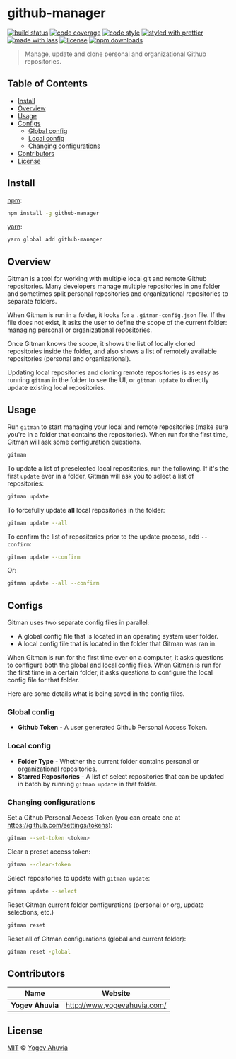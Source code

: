 # github-manager

[![build status](https://img.shields.io/travis/kindofone/github-manager.svg)](https://travis-ci.com/kindofone/github-manager)
[![code coverage](https://img.shields.io/codecov/c/github/kindofone/github-manager.svg)](https://codecov.io/gh/kindofone/github-manager)
[![code style](https://img.shields.io/badge/code_style-XO-5ed9c7.svg)](https://github.com/sindresorhus/xo)
[![styled with prettier](https://img.shields.io/badge/styled_with-prettier-ff69b4.svg)](https://github.com/prettier/prettier)
[![made with lass](https://img.shields.io/badge/made_with-lass-95CC28.svg)](https://lass.js.org)
[![license](https://img.shields.io/github/license/kindofone/github-manager.svg)](LICENSE)
[![npm downloads](https://img.shields.io/npm/dt/github-manager.svg)](https://npm.im/github-manager)

> Manage, update and clone personal and organizational Github repositories.


## Table of Contents

* [Install](#install)
* [Overview](#overview)
* [Usage](#usage)
* [Configs](#configs)
  * [Global config](#global-config)
  * [Local config](#local-config)
  * [Changing configurations](#changing-configurations)
* [Contributors](#contributors)
* [License](#license)


## Install

[npm][]:

```sh
npm install -g github-manager
```

[yarn][]:

```sh
yarn global add github-manager
```


## Overview

Gitman is a tool for working with multiple local git and remote Github repositories. Many developers manage multiple repositories in one folder and sometimes split personal repositories and organizational repositories to separate folders.

When Gitman is run in a folder, it looks for a `.gitman-config.json` file. If the file does not exist, it asks the user to define the scope of the current folder: managing personal or organizational repositories.

Once Gitman knows the scope, it shows the list of locally cloned repositories inside the folder, and also shows a list of remotely available repositories (personal and organizational).

Updating local repositories and cloning remote repositories is  as easy as running `gitman` in the folder to see the UI, or `gitman update` to directly update existing local repositories.


## Usage

Run `gitman` to start managing your local and remote repositories (make sure you're in a folder that contains the repositories).
When run for the first time, Gitman will ask some configuration questions.

```sh
gitman
```

To update a list of preselected local repositories, run the following. If it's the first `update` ever in a folder, Gitman will ask you to select a list of repositories:

```sh
gitman update
```

To forcefully update **all** local repositories in the folder:

```sh
gitman update --all
```

To confirm the list of repositories prior to the update process, add `--confirm`:

```sh
gitman update --confirm
```

Or:

```sh
gitman update --all --confirm
```


## Configs

Gitman uses two separate config files in parallel:

* A global config file that is located in an operating system user folder.
* A local config file that is located in the folder that Gitman was ran in.

When Gitman is run for the first time ever on a computer, it asks questions to configure both the global and local config files.
When Gitman is run for the first time in a certain folder, it asks questions to configure the local config file for that folder.

Here are some details what is being saved in the config files.

### Global config

* **Github Token** - A user generated Github Personal Access Token.

### Local config

* **Folder Type** - Whether the current folder contains personal or organizational repositories.
* **Starred Repositories** - A list of select repositories that can be updated in batch by running `gitman update` in that folder.

### Changing configurations

Set a Github Personal Access Token (you can create one at <https://github.com/settings/tokens>):

```sh
gitman --set-token <token>
```

Clear a preset access token:

```sh
gitman --clear-token
```

Select repositories to update with `gitman update`:

```sh
gitman update --select
```

Reset Gitman current folder configurations (personal or org, update selections, etc.)

```sh
gitman reset
```

Reset all of Gitman configurations (global and current folder):

```sh
gitman reset -global
```


## Contributors

| Name             | Website                       |
| ---------------- | ----------------------------- |
| **Yogev Ahuvia** | <http://www.yogevahuvia.com/> |


## License

[MIT](LICENSE) © [Yogev Ahuvia](http://www.yogevahuvia.com/)


## 

[npm]: https://www.npmjs.com/

[yarn]: https://yarnpkg.com/
